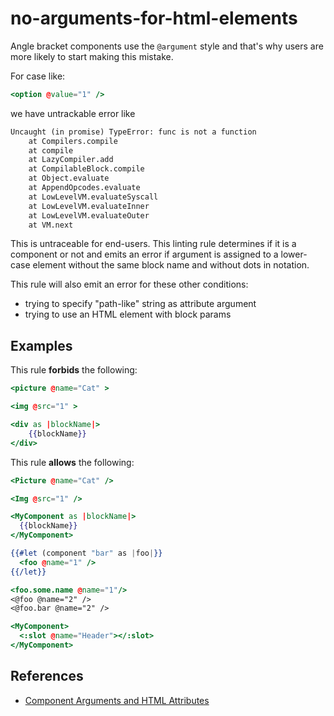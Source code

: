 # no-arguments-for-html-elements

Angle bracket components use the `@argument` style and that's why users are more likely to start making this mistake.

For case like:

```hbs
<option @value="1" />
```

we have untrackable error like

```txt
Uncaught (in promise) TypeError: func is not a function
    at Compilers.compile
    at compile
    at LazyCompiler.add
    at CompilableBlock.compile
    at Object.evaluate
    at AppendOpcodes.evaluate
    at LowLevelVM.evaluateSyscall
    at LowLevelVM.evaluateInner
    at LowLevelVM.evaluateOuter
    at VM.next
```

This is untraceable for end-users.
This linting rule determines if it is a component or not and emits an error if argument is assigned to a lower-case element without the same block name and without dots in notation.

This rule will also emit an error for these other conditions:

- trying to specify "path-like" string as attribute argument
- trying to use an HTML element with block params

## Examples

This rule **forbids** the following:

```hbs
<picture @name="Cat" >
```

```hbs
<img @src="1" >
```

```hbs
<div as |blockName|>
    {{blockName}}
</div>
```

This rule **allows** the following:

```hbs
<Picture @name="Cat" />
```

```hbs
<Img @src="1" />
```

```hbs
<MyComponent as |blockName|>
  {{blockName}}
</MyComponent>
```

```hbs
{{#let (component "bar" as |foo|}}
  <foo @name="1" />
{{/let}}
```

```hbs
<foo.some.name @name="1"/>
<@foo @name="2" />
<@foo.bar @name="2" />
```

```hbs
<MyComponent>
  <:slot @name="Header"></:slot>
</MyComponent>
```

## References

- [Component Arguments and HTML Attributes](https://guides.emberjs.com/release/components/component-arguments-and-html-attributes/)
